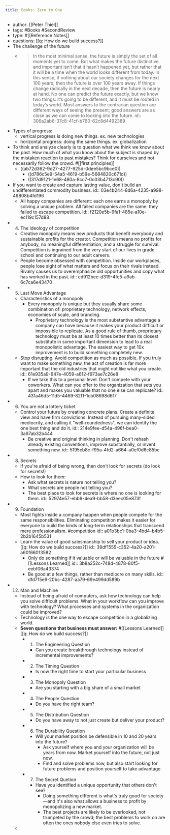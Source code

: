 ```yaml
---
title: Books: Zero to One
---
```


- author: [[Peter Thiel]]
- tags:   #Books #SecondReview
- type: #[[Reference Notes]]
- questions: [[q: How do we build success?]]
- The challenge of the future
	- > In the most minimal sense, the future is simply the set of all moments yet to come. But what makes the future distinctive and important isn’t that it hasn’t happened yet, but rather that it will be a time when the world looks different from today. In this sense, if nothing about our society changes for the next 100 years, then the future is over 100 years away. If things change radically in the next decade, then the future is nearly at hand. No one can predict the future exactly, but we know two things: it’s going to be different, and it must be rooted in today’s world. Most answers to the contrarian question are different ways of seeing the present; good answers are as close as we can come to looking into the future.
	  id:: 306a2ab6-37c8-41cf-b760-62c8d4492389
- Types of progress:
	- vertical progress is doing new things. ex. new technologies
	- horizontal progress: doing the same things. ex. globalization
- To think and analyze clearly is to question what we think we know about the past. How much of what you know about the subject is shaped by the mistaken reaction to past mistakes? Think for ourselves and not necessarily follow the crowd. #[[first principles]]
	- ((ab72d362-9d27-4277-925d-0dee5bc9bce0))
		- ((d786c5e9-54a5-4619-b59e-5684820c671d))
		- ((317d9121-1e68-480a-8cc7-0c03b4713c90))
- If you want to create and capture lasting value, don't build an undifferentiated commodity business. 
  id:: 03e4b244-8d6a-4235-a998-49808b4fd196
	- All happy companies are different: each one earns a monopoly by solving a unique problem. All failed companies are the same: they failed to escape competition.
	  id:: f2120e5b-9fa1-485e-a10e-ec119c157d88
- 4. The ideology of competition
	- Creative monopoly means new products that benefit everybody and sustainable profits for the creator. Competition means no profits for anybody, no meaningful differentiation, and a struggle for survival. Competition is ingrained from the very start of our lives in grade school and continuing to our adult careers.
	- People become obsessed with competition. Inside our workplaces, people lose sight of what matters and focus on their rivals instead. Rivalry causes us to overemphasize old opportunities and copy what has worked in the past.
	  id:: cd912bee-d319-4fc5-a9ab-6c7ca6e43470
- 5. Last Move Advantage
	- Characteristics of a monopoly
		- Every monopoly is unique but they usually share some combination of: proprietary technology, network effects, economies of scale, and branding.
			- Proprietary technology is the most substantive advantage a company can have because it makes your product difficult or impossible to replicate. As a good rule of thumb, proprietary technology must be at least 10 times better than its closest substitute in some important dimension to lead to a real monopolistic advantage. The easiest way to get 10x improvement is to build something completely new.
	- Stop disrupting. Avoid competition as much as possible. If you truly want to make something new, the act of creation is far more important that the old industries that might not like what you create. 
	  id:: 61e935a9-647e-4059-a612-f973ae7c26e8
		- If we take this to a personal level. Don't compete with your coworkers. What can you offer to the organization that sets you apart and makes you valuable that no one else can replicate?
		  id:: 431a46d5-11d5-4469-82f1-1cb08698d6f7
- 6. You are not a lottery ticket
	- Control your future by creating concrete plans. Create a definite view and have firm convictions. Instead of pursuing many-sided mediocrity, and calling it "well-roundedness", we can identify the one best thing and do it.
	  id:: 214e9fee-d54a-496f-bea0-3a67ab32b444
		- Be creative and original thinking in planning. Don't rehash already existing conventions, improve substantially, or invent something new. 
		  id:: 5195eb8c-f95a-4fd2-a664-a0ef0d6c85bc
- 8. Secrets
	- If you're afraid of being wrong, then don't look for secrets (do look for secrets!)
	- How to look for them:
		- Ask what secrets is nature not telling you?
		- What secrets are people not telling you?
		- The best place to look for secrets is where no one is looking for them. 
		  id:: 52974e57-ebb9-4ea9-bb58-d3eec05e873f
- 9. Foundation
	- Most fights inside a company happen when people compete for the same responsibilities. Eliminating competition makes it easier for everyone to build the kinds of long-term relationships that transcend mere professionalism.  #competition 
	  id:: a01b3bc1-0ba3-4bd4-b4b5-2b2b1645b531
	- Learn the value of good salesmanship to sell your product or idea. [[q: How do we build success?]]
	  id:: 39df1555-c352-4a20-a201-a60f66013582
		- Only do something if it valuable or will be valuable in the future #[[Lessons Learned]]
		  id:: 3b8a252c-748d-4878-80f5-eebf06a43374
		- Be good at a few things, rather than mediocre on many skills.
		  id:: dfd715e6-20bc-4287-aa79-69e499dd589b
- 12. Man and Machine
	- Instead of being afraid of computers, ask how technology can help you solve difficult problems. What in your workflow can you improve with technology? What processes and systems in the organization could be improved?
	- Technology is the one way to escape competition in a globalizing world.
	- **Seven questions that business must answer:** #[[Lessons Learned]] [[q: How do we build success?]]
		- 1. The Engineering Question
			- Can you create breakthrough technology instead of incremental improvements?
		- 2. The Timing Question
			- Is now the right time to start your particular business
		- 3. The Monopoly Question
			- Are you starting with a big share of a small market
		- 4. The People Question
			- Do you have the right team?
		- 5. The Distribution Question
			- Do you have  away to not just create but deliver your product?
		- 6. The Durability Question
			- Will your market position be defensible in 10 and 20 years into the future?
				- Ask yourself where you and your organization will be years from now. Market yourself into the future, not just now.
				- Find and solve problems now, but also start looking for future problems and position yourself to take advantage.
		- 7. The Secret Quetion
			- Have you identified a unique opportunity that others don't see?
				- Doing something different is what's truly good for society—and it's also what allows a business to profit  by monopolizing  a new market.
				- The best projects are likely to be overlooked, not trumpeted by the crowd; the best problems to work on are often the ones nobody else even tries to solve.
	-